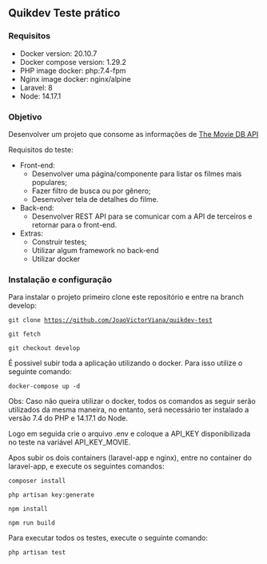 ## Quikdev Teste prático

### Requisitos

- Docker version: 20.10.7
- Docker compose version: 1.29.2
- PHP image docker: php:7.4-fpm
- Nginx image docker: nginx/alpine 
- Laravel: 8
- Node: 14.17.1

### Objetivo

Desenvolver um projeto que consome as informações de <a href="https://developers.themoviedb.org/3/getting-started/introduction">The Movie DB API</a>

Requisitos do teste:
- Front-end:
    - Desenvolver uma página/componente para listar os filmes mais populares;
    - Fazer filtro de busca ou por gênero;
    - Desenvolver tela de detalhes do filme.
- Back-end:
    - Desenvolver REST API para se comunicar com a API de terceiros e retornar para o front-end.
- Extras:
    - Construir testes;
    - Utilizar algum framework no back-end
    - Utilizar docker

### Instalação e configuração

Para instalar o projeto primeiro clone este repositório e entre na branch develop:

<code>git clone https://github.com/JoaoVictorViana/quikdev-test</code>

<code>git fetch</code>

<code>git checkout develop</code>

É possivel subir toda a aplicação utilizando o docker. Para isso utilize o seguinte comando:

<code>docker-compose up -d</code>

Obs: Caso não queira utilizar o docker, todos os comandos as seguir serão utilizados da mesma maneira, no entanto, será necessário ter instalado a versão 7.4 do PHP e 14.17.1 do Node.

Logo em seguida crie o arquivo .env e coloque a API_KEY disponibilizada no teste na variável API_KEY_MOVIE. 

Apos subir os dois containers (laravel-app e nginx), entre no container do laravel-app, e execute os seguintes comandos:

<code>composer install</code>

<code>php artisan key:generate</code>

<code>npm install</code>

<code>npm run build</code>

Para executar todos os testes, execute o seguinte comando:

<code>php artisan test</code>
